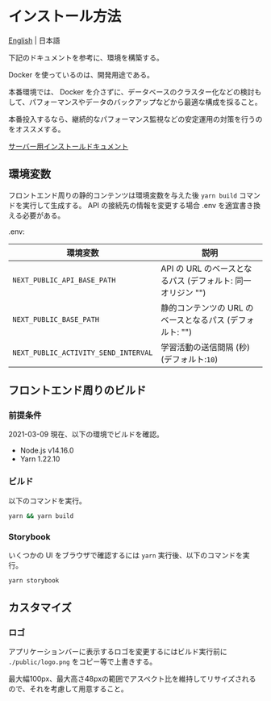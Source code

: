 # インストール方法

[English](INSTALL-en.md) | 日本語

下記のドキュメントを参考に、環境を構築する。

Docker を使っているのは、開発用途である。

本番環境では、 Docker を介さずに、データベースのクラスター化などの検討もして、パフォーマンスやデータのバックアップなどから最適な構成を採ること。

本番投入するなら、継続的なパフォーマンス監視などの安定運用の対策を行うのをオススメする。

[サーバー用インストールドキュメント](./server/README.md)

## 環境変数

フロントエンド周りの静的コンテンツは環境変数を与えた後 `yarn build` コマンドを実行して生成する。
API の接続先の情報を変更する場合 .env を適宜書き換える必要がある。

.env:

| 環境変数                             | 説明                                                        |
| ------------------------------------ | ----------------------------------------------------------- |
| `NEXT_PUBLIC_API_BASE_PATH`          | API の URL のベースとなるパス (デフォルト: 同一オリジン "") |
| `NEXT_PUBLIC_BASE_PATH`              | 静的コンテンツの URL のベースとなるパス (デフォルト: "")    |
| `NEXT_PUBLIC_ACTIVITY_SEND_INTERVAL` | 学習活動の送信間隔 (秒) (デフォルト:`10`)                   |

## フロントエンド周りのビルド

### 前提条件

2021-03-09 現在、以下の環境でビルドを確認。

- Node.js v14.16.0
- Yarn 1.22.10

### ビルド

以下のコマンドを実行。

```sh
yarn && yarn build
```

### Storybook

いくつかの UI をブラウザで確認するには `yarn` 実行後、以下のコマンドを実行。

```sh
yarn storybook
```

## カスタマイズ

### ロゴ

アプリケーションバーに表示するロゴを変更するにはビルド実行前に `./public/logo.png` をコピー等で上書きする。

最大幅100px、最大高さ48pxの範囲でアスペクト比を維持してリサイズされるので、それを考慮して用意すること。
